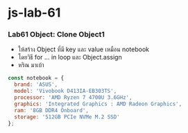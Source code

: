 # js-lab-61
### Lab61 Object: Clone Object1
- ให้สร้าง Object ที่มี key และ value เหมือน notebook 
- โดยวิธี for ... in loop และ Object.assign
- หริณ มาเบ้า

```JavaScript
const notebook = {
  brand: 'ASUS',
  model: 'Vivobook D413IA-EB303TS',
  processor: 'AMD Ryzen 7 4700U 3.6GHz',
  graphics: 'Integrated Graphics : AMD Radeon Graphics',
  ram: '8GB DDR4 Onboard',
  storage: '512GB PCIe NVMe M.2 SSD'
};
```
